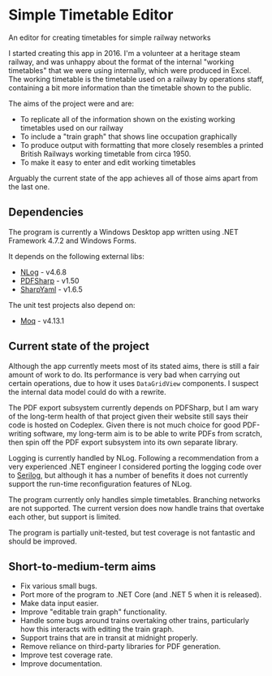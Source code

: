 # Simple Timetable Editor
An editor for creating timetables for simple railway networks

I started creating this app in 2016.  I'm a volunteer at a heritage steam railway, and was unhappy about the format of the internal "working timetables" that we were using internally, which were produced in Excel.  The working timetable is the timetable used on a railway by operations staff, containing a bit more information than the timetable shown to the public.

The aims of the project were and are:
* To replicate all of the information shown on the existing working timetables used on our railway
* To include a "train graph" that shows line occupation graphically
* To produce output with formatting that more closely resembles a printed British Railways working timetable from circa 1950.
* To make it easy to enter and edit working timetables

Arguably the current state of the app achieves all of those aims apart from the last one.

## Dependencies

The program is currently a Windows Desktop app written using .NET Framework 4.7.2 and Windows Forms.

It depends on the following external libs:
* [NLog](https://nlog-project.org/) - v4.6.8
* [PDFSharp](http://www.pdfsharp.net/) - v1.50
* [SharpYaml](https://github.com/xoofx/SharpYaml) - v1.6.5

The unit test projects also depend on:
* [Moq](https://github.com/moq/moq4) - v4.13.1

## Current state of the project

Although the app currently meets most of its stated aims, there is still a fair amount of work to do.  Its performance is very bad when carrying out certain operations, due to how it uses `DataGridView` components.  I suspect the internal data model could do with a rewrite.

The PDF export subsystem currently depends on PDFSharp, but I am wary of the long-term health of that project given their website still says their code is hosted on Codeplex.  Given there is not much choice for good PDF-writing software, my long-term aim is to be able to write PDFs from scratch, then spin off the PDF export subsystem into its own separate library.

Logging is currently handled by NLog.  Following a recommendation from a very experienced .NET engineer I considered porting the logging code over to [Serilog](https://serilog.net/), but although it has a number of benefits it does not currently support the run-time reconfiguration features of NLog.

The program currently only handles simple timetables.  Branching networks are not supported.  The current version does now handle trains that overtake each other, but support is limited.

The program is partially unit-tested, but test coverage is not fantastic and should be improved.

## Short-to-medium-term aims

* Fix various small bugs.
* Port more of the program to .NET Core (and .NET 5 when it is released).
* Make data input easier.
* Improve "editable train graph" functionality.
* Handle some bugs around trains overtaking other trains, particularly how this interacts with editing the train graph.
* Support trains that are in transit at midnight properly.
* Remove reliance on third-party libraries for PDF generation.
* Improve test coverage rate.
* Improve documentation.
